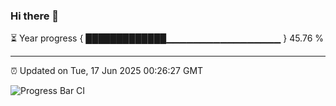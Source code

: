 ### Hi there 👋

⏳ Year progress { █████████████▁▁▁▁▁▁▁▁▁▁▁▁▁▁▁▁▁ } 45.76 %

---

⏰ Updated on Tue, 17 Jun 2025 00:26:27 GMT

![Progress Bar CI](https://github.com/liununu/liununu/workflows/Progress%20Bar%20CI/badge.svg)
